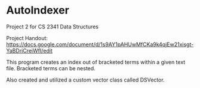 # AutoIndexer
Project 2 for CS 2341 Data Structures

Project Handout: https://docs.google.com/document/d/1s9AY1pAHUwMfCKa9k4qjEw21xisgt-YaBDriCreiWfI/edit

This program creates an index out of bracketed terms within a given text file. Bracketed terms can be nested. 

Also created and utilized a custom vector class called DSVector.
